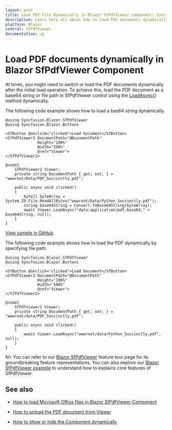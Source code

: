 ```yaml
---
layout: post
title: Load PDF File dynamically in Blazor SfPdfViewer component| Syncfusion
description: Learn here all about how to load PDF documents dynamically in Syncfusion Blazor SfPdfViewer component and more.
platform: Blazor
control: SfPdfViewer
documentation: ug
---
```


# Load PDF documents dynamically in Blazor SfPdfViewer Component

At times, you might need to switch or load the PDF documents dynamically after the initial load operation. To achieve this, load the PDF document as a base64 string or file path in SfPdfViewer control using the [LoadAsync()](https://help.syncfusion.com/cr/blazor/Syncfusion.Blazor.SfPdfViewer.PdfViewerBase.html#Syncfusion_Blazor_SfPdfViewer_PdfViewerBase_LoadAsync_System_Byte___System_String_) method dynamically.

The following code example shows how to load a bas64 string dynamically.

```cshtml
@using Syncfusion.Blazor.SfPdfViewer
@using Syncfusion.Blazor.Buttons

<SfButton @onclick="clicked">Load Document</SfButton>
<SfPdfViewer2 DocumentPath="@DocumentPath"
              Height="100%"
              Width="100%"
              @ref="Viewer">
</SfPdfViewer2>

@code{
    SfPdfViewer2 Viewer;
    private string DocumentPath { get; set; } = "wwwroot/Data/PDF_Succinctly.pdf";

    public async void clicked()
    {
        byte[] byteArray = System.IO.File.ReadAllBytes("wwwroot/Data/Python_Succinctly.pdf");
        string base64String = Convert.ToBase64String(byteArray);
        await Viewer.LoadAsync("data:application/pdf;base64," + base64String, null);
    }
}
```
[View sample in GitHub](https://github.com/SyncfusionExamples/blazor-pdf-viewer-examples/tree/master/Load%20and%20Save/LoadAsync).

The following code example shows how to load the PDF dynamically by specifying file path.

```cshtml
@using Syncfusion.Blazor.SfPdfViewer
@using Syncfusion.Blazor.Buttons

<SfButton @onclick="clicked">Load Document</SfButton>
<SfPdfViewer2 DocumentPath="@DocumentPath"
              Height="100%"
              Width="100%"
              @ref="Viewer">
</SfPdfViewer2>

@code{
    SfPdfViewer2 Viewer;
    private string DocumentPath { get; set; } = "wwwroot/data/PDF_Succinctly.pdf";

    public async void clicked()
    {
        await Viewer.LoadAsync("wwwroot/data/Python_Succinctly.pdf", null);
    }
}
```

N> You can refer to our [Blazor SfPdfViewer](https://www.syncfusion.com/blazor-components/blazor-pdf-viewer) feature tour page for its groundbreaking feature representations. You can also explore our [Blazor SfPdfViewer example](https://blazor.syncfusion.com/demos/pdf-viewer-2/default-functionalities?theme=bootstrap4) to understand how to explains core features of SfPdfViewer.

## See also

* [How to load Microsoft Office files in Blazor SfPdfViewer Component](./load-office-files)

* [How to unload the PDF document from Viewer](./unload-the-pdf-document-from-viewer)

* [How to show or hide the Component dynamically](../how-to/show-or-hide-sfpdfviewer-dynamically)